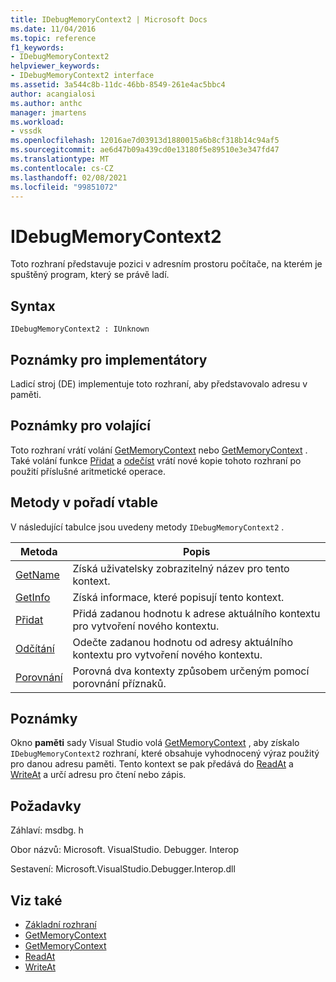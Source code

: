 ```yaml
---
title: IDebugMemoryContext2 | Microsoft Docs
ms.date: 11/04/2016
ms.topic: reference
f1_keywords:
- IDebugMemoryContext2
helpviewer_keywords:
- IDebugMemoryContext2 interface
ms.assetid: 3a544c8b-11dc-46bb-8549-261e4ac5bbc4
author: acangialosi
ms.author: anthc
manager: jmartens
ms.workload:
- vssdk
ms.openlocfilehash: 12016ae7d03913d1880015a6b8cf318b14c94af5
ms.sourcegitcommit: ae6d47b09a439cd0e13180f5e89510e3e347fd47
ms.translationtype: MT
ms.contentlocale: cs-CZ
ms.lasthandoff: 02/08/2021
ms.locfileid: "99851072"
---
```

# <a name="idebugmemorycontext2"></a>IDebugMemoryContext2
Toto rozhraní představuje pozici v adresním prostoru počítače, na kterém je spuštěný program, který se právě ladí.

## <a name="syntax"></a>Syntax

```
IDebugMemoryContext2 : IUnknown
```

## <a name="notes-for-implementers"></a>Poznámky pro implementátory
 Ladicí stroj (DE) implementuje toto rozhraní, aby představovalo adresu v paměti.

## <a name="notes-for-callers"></a>Poznámky pro volající
 Toto rozhraní vrátí volání [GetMemoryContext](../../../extensibility/debugger/reference/idebugproperty2-getmemorycontext.md) nebo [GetMemoryContext](../../../extensibility/debugger/reference/idebugreference2-getmemorycontext.md) . Také volání funkce [Přidat](../../../extensibility/debugger/reference/idebugmemorycontext2-add.md) a [odečíst](../../../extensibility/debugger/reference/idebugmemorycontext2-subtract.md) vrátí nové kopie tohoto rozhraní po použití příslušné aritmetické operace.

## <a name="methods-in-vtable-order"></a>Metody v pořadí vtable
 V následující tabulce jsou uvedeny metody `IDebugMemoryContext2` .

|Metoda|Popis|
|------------|-----------------|
|[GetName](../../../extensibility/debugger/reference/idebugmemorycontext2-getname.md)|Získá uživatelsky zobrazitelný název pro tento kontext.|
|[GetInfo](../../../extensibility/debugger/reference/idebugmemorycontext2-getinfo.md)|Získá informace, které popisují tento kontext.|
|[Přidat](../../../extensibility/debugger/reference/idebugmemorycontext2-add.md)|Přidá zadanou hodnotu k adrese aktuálního kontextu pro vytvoření nového kontextu.|
|[Odčítání](../../../extensibility/debugger/reference/idebugmemorycontext2-subtract.md)|Odečte zadanou hodnotu od adresy aktuálního kontextu pro vytvoření nového kontextu.|
|[Porovnání](../../../extensibility/debugger/reference/idebugmemorycontext2-compare.md)|Porovná dva kontexty způsobem určeným pomocí porovnání příznaků.|

## <a name="remarks"></a>Poznámky
 Okno **paměti** sady Visual Studio volá [GetMemoryContext](../../../extensibility/debugger/reference/idebugproperty2-getmemorycontext.md) , aby získalo `IDebugMemoryContext2` rozhraní, které obsahuje vyhodnocený výraz použitý pro danou adresu paměti. Tento kontext se pak předává do [ReadAt](../../../extensibility/debugger/reference/idebugmemorybytes2-readat.md) a [WriteAt](../../../extensibility/debugger/reference/idebugmemorybytes2-writeat.md) a určí adresu pro čtení nebo zápis.

## <a name="requirements"></a>Požadavky
 Záhlaví: msdbg. h

 Obor názvů: Microsoft. VisualStudio. Debugger. Interop

 Sestavení: Microsoft.VisualStudio.Debugger.Interop.dll

## <a name="see-also"></a>Viz také
- [Základní rozhraní](../../../extensibility/debugger/reference/core-interfaces.md)
- [GetMemoryContext](../../../extensibility/debugger/reference/idebugproperty2-getmemorycontext.md)
- [GetMemoryContext](../../../extensibility/debugger/reference/idebugreference2-getmemorycontext.md)
- [ReadAt](../../../extensibility/debugger/reference/idebugmemorybytes2-readat.md)
- [WriteAt](../../../extensibility/debugger/reference/idebugmemorybytes2-writeat.md)
